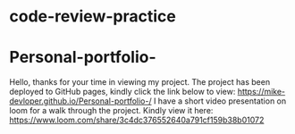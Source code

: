 # code-review-practice

# Personal-portfolio-
Hello, thanks for your time in viewing my project. The project has been deployed to GitHub pages, kindly click the link below to view: https://mike-devloper.github.io/Personal-portfolio-/
I have a short video presentation on loom for a walk through the project. Kindly view it here: https://www.loom.com/share/3c4dc376552640a791cf159b38b01072 